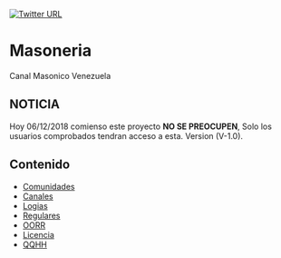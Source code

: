 [![Twitter URL](https://img.shields.io/twitter/url/http/shields.io.svg?style=social)](https://www.twitter.com/hackhit)
# Masoneria
Canal Masonico Venezuela

## NOTICIA
Hoy 06/12/2018 comienso este proyecto **NO SE PREOCUPEN**, Solo los usuarios comprobados tendran acceso a esta. Version (V-1.0).

## Contenido

* [Comunidades](#comunidades)
* [Canales](#canales)
* [Logias](#logias)
* [Regulares](#regulares)
* [OORR](#OORR)
* [Licencia](#licencia)
* [QQHH](#QQHH)
